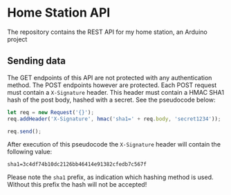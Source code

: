 # Home Station API
The repository contains the REST API for my home station, an Arduino project

## Sending data
The GET endpoints of this API are not protected with any authentication method. The POST endpoints however are protected. Each POST request must contain a `X-Signature` header. This header must contain a HMAC SHA1 hash of the post body, hashed with a secret. See the pseudocode below:

```js
let req = new Request('{}');
req.addHeader('X-Signature', hmac('sha1=' + req.body, 'secret1234'));

req.send();
```

After execution of this pseudocode the `X-Signature` header will contain the following value:
```
sha1=3c4df74b10dc2126bb46414e91382cfedb7c567f
```
Please note the `sha1` prefix, as indication which hashing method is used. Without this prefix the hash will not be accepted!
